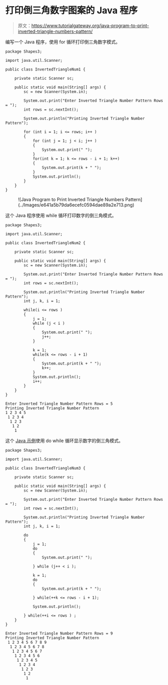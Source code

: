 # 打印倒三角数字图案的 Java 程序

> 原文：<https://www.tutorialgateway.org/java-program-to-print-inverted-triangle-numbers-pattern/>

编写一个 Java 程序，使用 for 循环打印倒三角数字模式。

```
package Shapes3;

import java.util.Scanner;

public class InvertedTriangleNum1 {

	private static Scanner sc;

	public static void main(String[] args) {
		sc = new Scanner(System.in);

		System.out.print("Enter Inverted Triangle Number Pattern Rows = ");
		int rows = sc.nextInt();

		System.out.println("Printing Inverted Triangle Number Pattern");

		for (int i = 1; i <= rows; i++ ) 
		{
			for (int j = 1; j < i; j++ ) 
			{
				System.out.print(" ");
			}
			for(int k = 1; k <= rows - i + 1; k++) 
			{
				System.out.print(k + " ");
			}
			System.out.println();
		}
	}
}
```

<figure class="wp-block-image size-large">![Java Program to Print Inverted Triangle Numbers Pattern](../Images/e641a5b79da6ecefc0594dae89a2e713.png)</figure>

这个 Java 程序使用 while 循环打印数字的倒三角模式。

```
package Shapes3;

import java.util.Scanner;

public class InvertedTriangleNum2 {

	private static Scanner sc;

	public static void main(String[] args) {
		sc = new Scanner(System.in);

		System.out.print("Enter Inverted Triangle Number Pattern Rows = ");
		int rows = sc.nextInt();

		System.out.println("Printing Inverted Triangle Number Pattern");
		int j, k, i = 1;

		while(i <= rows ) 
		{
			j = 1;
			while (j < i ) 
			{
				System.out.print(" ");
				j++;
			}

			k = 1;
			while(k <= rows - i + 1) 
			{
				System.out.print(k + " ");
				k++;
			}
			System.out.println();
			i++;
		}
	}
}
```

```
Enter Inverted Triangle Number Pattern Rows = 5
Printing Inverted Triangle Number Pattern
1 2 3 4 5 
 1 2 3 4 
  1 2 3 
   1 2 
    1 
```

这个 [Java 示例](https://www.tutorialgateway.org/learn-java-programs/)使用 do while 循环显示数字的倒三角模式。

```
package Shapes3;

import java.util.Scanner;

public class InvertedTriangleNum3 {

	private static Scanner sc;

	public static void main(String[] args) {
		sc = new Scanner(System.in);

		System.out.print("Enter Inverted Triangle Number Pattern Rows = ");
		int rows = sc.nextInt();

		System.out.println("Printing Inverted Triangle Number Pattern");
		int j, k, i = 1;

		do
		{
			j = 1;
			do 
			{
				System.out.print(" ");

			} while (j++ < i );

			k = 1;
			do 
			{
				System.out.print(k + " ");

			} while(++k <= rows - i + 1);

			System.out.println();

		} while(++i <= rows ) ;
	}
}
```

```
Enter Inverted Triangle Number Pattern Rows = 9
Printing Inverted Triangle Number Pattern
 1 2 3 4 5 6 7 8 9 
  1 2 3 4 5 6 7 8 
   1 2 3 4 5 6 7 
    1 2 3 4 5 6 
     1 2 3 4 5 
      1 2 3 4 
       1 2 3 
        1 2 
         1 
```